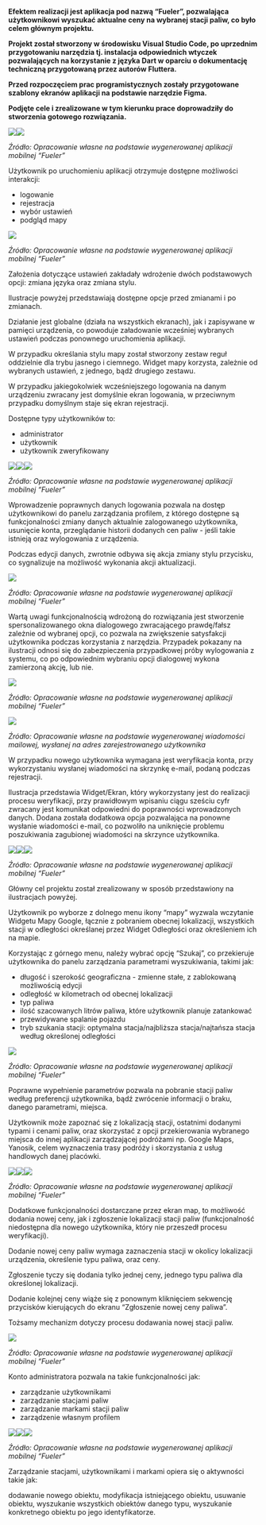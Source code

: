 
**Efektem realizacji jest aplikacja pod nazwą “Fueler”, pozwalająca użytkownikowi wyszukać aktualne ceny na wybranej stacji paliw, co było celem głównym projektu.** 

**Projekt został stworzony w środowisku Visual Studio Code, po uprzednim przygotowaniu narzędzia tj. instalacja odpowiednich wtyczek pozwalających na korzystanie z języka Dart w oparciu o dokumentację techniczną przygotowaną przez autorów Fluttera.**

**Przed rozpoczęciem prac programistycznych zostały przygotowane szablony ekranów aplikacji na podstawie narzędzie Figma.** 

**Podjęte cele i zrealizowane w tym kierunku prace doprowadziły do stworzenia gotowego rozwiązania.**

![](Aspose.Words.007e6f39-83ad-4bf4-8e63-4139b31334df.001.jpeg)![](Aspose.Words.007e6f39-83ad-4bf4-8e63-4139b31334df.002.jpeg)

*Źródło: Opracowanie własne na podstawie wygenerowanej aplikacji mobilnej “Fueler”* 


Użytkownik po uruchomieniu aplikacji otrzymuje dostępne możliwości interakcji: 

- logowanie 
- rejestracja
- wybór ustawień 
- podgląd mapy


![](Aspose.Words.007e6f39-83ad-4bf4-8e63-4139b31334df.006.jpeg)

*Źródło: Opracowanie własne na podstawie wygenerowanej aplikacji mobilnej “Fueler”* 


Założenia dotyczące ustawień zakładały wdrożenie dwóch podstawowych opcji: zmiana języka oraz zmiana stylu.

Ilustracje powyżej przedstawiają dostępne opcje przed zmianami i po zmianach.

Działanie jest globalne (działa na wszystkich ekranach), jak i zapisywane w pamięci urządzenia, co powoduje załadowanie wcześniej wybranych ustawień podczas ponownego uruchomienia aplikacji. 

W przypadku określania stylu mapy został stworzony zestaw reguł oddzielnie dla trybu jasnego i ciemnego. Widget mapy korzysta, zależnie od wybranych ustawień, z jednego, bądź drugiego zestawu.

W przypadku jakiegokolwiek wcześniejszego logowania na danym urządzeniu zwracany jest domyślnie ekran logowania, w przeciwnym przypadku domyślnym staje się ekran rejestracji. 

Dostępne typy użytkowników to: 

- administrator
- użytkownik 
- użytkownik zweryfikowany


![](Aspose.Words.007e6f39-83ad-4bf4-8e63-4139b31334df.007.jpeg)![](Aspose.Words.007e6f39-83ad-4bf4-8e63-4139b31334df.008.jpeg)![](Aspose.Words.007e6f39-83ad-4bf4-8e63-4139b31334df.009.jpeg)

*Źródło: Opracowanie własne na podstawie wygenerowanej aplikacji mobilnej “Fueler”* 



Wprowadzenie poprawnych danych logowania pozwala na dostęp użytkownikowi do panelu zarządzania profilem, z którego dostępne są funkcjonalności zmiany danych aktualnie zalogowanego użytkownika, usunięcie konta, przeglądanie historii dodanych cen paliw - jeśli takie istnieją oraz wylogowania z urządzenia.

Podczas edycji danych, zwrotnie odbywa się akcja zmiany stylu przycisku, co sygnalizuje na możliwość wykonania akcji aktualizacji.


![](Aspose.Words.007e6f39-83ad-4bf4-8e63-4139b31334df.010.jpeg)

*Źródło: Opracowanie własne na podstawie wygenerowanej aplikacji mobilnej “Fueler”* 


Wartą uwagi funkcjonalnością wdrożoną do rozwiązania jest stworzenie spersonalizowanego okna dialogowego zwracającego prawdę/fałsz zależnie od wybranej opcji, co pozwala na zwiększenie satysfakcji użytkownika podczas korzystania z narzędzia. Przypadek pokazany na ilustracji odnosi się do zabezpieczenia przypadkowej próby wylogowania z systemu, co po odpowiednim wybraniu opcji dialogowej wykona zamierzoną akcję, lub nie. 

![](Aspose.Words.007e6f39-83ad-4bf4-8e63-4139b31334df.011.jpeg)

*Źródło: Opracowanie własne na podstawie wygenerowanej aplikacji mobilnej “Fueler”* 

![](Aspose.Words.007e6f39-83ad-4bf4-8e63-4139b31334df.012.png)

*Źródło: Opracowanie własne na podstawie wygenerowanej wiadomości mailowej, wysłanej na adres zarejestrowanego użytkownika*


W przypadku nowego użytkownika wymagana jest weryfikacja konta, przy wykorzystaniu wysłanej wiadomości na skrzynkę e-mail, podaną podczas rejestracji. 

Ilustracja przedstawia Widget/Ekran, który wykorzystany jest do realizacji procesu weryfikacji, przy prawidłowym wpisaniu ciągu sześciu cyfr zwracany jest komunikat odpowiedni do poprawności wprowadzonych danych. Dodana została dodatkowa opcja pozwalająca na ponowne wysłanie wiadomości e-mail, co pozwoliło na uniknięcie problemu poszukiwania zagubionej wiadomości na skrzynce użytkownika. 

![](Aspose.Words.007e6f39-83ad-4bf4-8e63-4139b31334df.013.jpeg)![](Aspose.Words.007e6f39-83ad-4bf4-8e63-4139b31334df.014.jpeg)![](Aspose.Words.007e6f39-83ad-4bf4-8e63-4139b31334df.015.jpeg)

*Źródło: Opracowanie własne na podstawie wygenerowanej aplikacji mobilnej “Fueler”*






Główny cel projektu został zrealizowany w sposób przedstawiony na ilustracjach powyżej.

Użytkownik po wyborze z dolnego menu ikony “mapy” wyzwala wczytanie Widgetu Mapy Google, łącznie z pobraniem obecnej lokalizacji, wszystkich stacji w odległości określanej przez Widget Odległości oraz określeniem ich na mapie. 

Korzystając z górnego menu, należy wybrać opcję “Szukaj”, co przekieruje użytkownika do panelu zarządzania parametrami wyszukiwania, takimi jak:

- długość i szerokość geograficzna - zmienne stałe, z zablokowaną możliwością edycji 
- odległość w kilometrach od obecnej lokalizacji
- typ paliwa
- ilość szacowanych litrów paliwa, które użytkownik planuje zatankować
- przewidywane spalanie pojazdu
- tryb szukania stacji: optymalna stacja/najbliższa stacja/najtańsza stacja według określonej odległości


![](Aspose.Words.007e6f39-83ad-4bf4-8e63-4139b31334df.016.jpeg)

*Źródło: Opracowanie własne na podstawie wygenerowanej aplikacji mobilnej “Fueler”* 



Poprawne wypełnienie parametrów pozwala na pobranie stacji paliw według preferencji użytkownika, bądź zwrócenie informacji o braku, danego parametrami, miejsca. 

Użytkownik może zapoznać się z lokalizacją stacji, ostatnimi dodanymi typami i cenami paliw, oraz skorzystać z opcji przekierowania wybranego miejsca do innej aplikacji zarządzającej podróżami np. Google Maps, Yanosik, celem wyznaczenia trasy podróży i skorzystania z usług handlowych danej placówki.  

![](Aspose.Words.007e6f39-83ad-4bf4-8e63-4139b31334df.017.jpeg)![](Aspose.Words.007e6f39-83ad-4bf4-8e63-4139b31334df.018.jpeg)![](Aspose.Words.007e6f39-83ad-4bf4-8e63-4139b31334df.019.jpeg)

*Źródło: Opracowanie własne na podstawie wygenerowanej aplikacji mobilnej “Fueler”* 

Dodatkowe funkcjonalności dostarczane przez ekran map, to możliwość dodania nowej ceny, jak i zgłoszenie lokalizacji stacji paliw (funkcjonalność niedostępna dla nowego użytkownika, który nie przeszedł procesu weryfikacji). 

Dodanie nowej ceny paliw wymaga zaznaczenia stacji w okolicy lokalizacji urządzenia, określenie typu paliwa, oraz ceny.

Zgłoszenie tyczy się dodania tylko jednej ceny, jednego typu paliwa dla określonej lokalizacji.

Dodanie kolejnej ceny wiąże się z ponownym kliknięciem sekwencję przycisków kierujących do ekranu “Zgłoszenie nowej ceny paliwa”.

Tożsamy mechanizm dotyczy procesu dodawania nowej stacji paliw.

![](Aspose.Words.007e6f39-83ad-4bf4-8e63-4139b31334df.020.jpeg)

*Źródło: Opracowanie własne na podstawie wygenerowanej aplikacji mobilnej “Fueler”* 

Konto administratora pozwala na takie funkcjonalności jak: 

- zarządzanie użytkownikami
- zarządzanie stacjami paliw
- zarządzanie markami stacji paliw
- zarządzenie własnym profilem











![](Aspose.Words.007e6f39-83ad-4bf4-8e63-4139b31334df.021.jpeg)![](Aspose.Words.007e6f39-83ad-4bf4-8e63-4139b31334df.022.jpeg)![](Aspose.Words.007e6f39-83ad-4bf4-8e63-4139b31334df.023.jpeg)

*Źródło: Opracowanie własne na podstawie wygenerowanej aplikacji mobilnej “Fueler”* 

Zarządzanie stacjami, użytkownikami i markami opiera się o aktywności takie jak:

dodawanie nowego obiektu, modyfikacja istniejącego obiektu, usuwanie obiektu, wyszukanie wszystkich obiektów danego typu, wyszukanie konkretnego obiektu po jego identyfikatorze.
